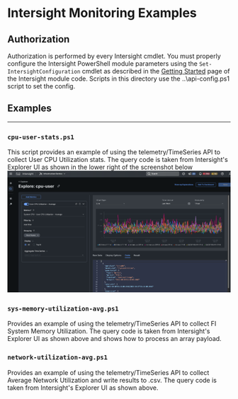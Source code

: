 # Intersight Monitoring Examples

## Authorization

Authorization is performed by every Intersight cmdlet. You must properly configure the Intersight PowerShell module parameters using the `Set-IntersightConfiguration` cmdlet as described in the [Getting Started](https://github.com/CiscoDevNet/intersight-powershell/blob/master/GettingStarted.md) page of the Intersight module code.  Scripts in this directory use the ..\api-config.ps1 script to set the config.

## Examples

---

### `cpu-user-stats.ps1`

This script provides an example of using the telemetry/TimeSeries API to collect User CPU Utilization stats.  The query code is taken from Intersight's Explorer UI as shown in the lower right of the screenshot below ![screenshot](images/cpu-user.png)

### `sys-memory-utilization-avg.ps1`

Provides an example of using the telemetry/TimeSeries API to collect FI System Memory Utilization.  The query code is taken from Intersight's Explorer UI as shown above and shows how to process an array payload.

### `network-utilization-avg.ps1`

Provides an example of using the telemetry/TimeSeries API to collect Average Network Utilization and write results to .csv.  The query code is taken from Intersight's Explorer UI as shown above.
